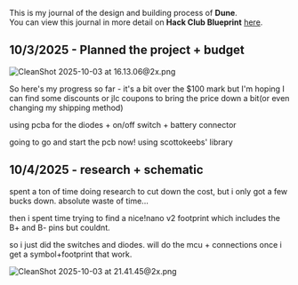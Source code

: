 <!--
  ===================    !!READ THIS NOTICE!!   ====================
  DO NOT edit this file manually. Your changes WILL BE OVERWRITTEN!
  This journal is auto generated and updated by Hack Club Blueprint.
  To edit this file, please edit your journal entries on Blueprint.
  ==================================================================
-->

This is my journal of the design and building process of **Dune**.  
You can view this journal in more detail on **Hack Club Blueprint** [here](https://blueprint.hackclub.com/projects/109).


## 10/3/2025 - Planned the project + budget  

![CleanShot 2025-10-03 at 16.13.06@2x.png](https://blueprint.hackclub.com/user-attachments/blobs/redirect/eyJfcmFpbHMiOnsiZGF0YSI6MjQ5LCJwdXIiOiJibG9iX2lkIn19--467912c7efaa3c3e1b62abae173f36995f9b51dd/CleanShot%202025-10-03%20at%2016.13.06%402x.png)

So here's my progress so far - it's a bit over the $100 mark but I'm hoping I can find some discounts or jlc coupons to bring the price down a bit(or even changing my shipping method)

using pcba for the diodes + on/off switch + battery connector

going to go and start the pcb now! using scottokeebs' library  

## 10/4/2025 - research + schematic  

spent a ton of time doing research to cut down the cost, but i only got a few bucks down. absolute waste of time...

then i spent time trying to find a nice!nano v2 footprint which includes the B+ and B- pins but couldnt. 

so i just did the switches and diodes. will do the mcu + connections once i get a symbol+footprint that work.

![CleanShot 2025-10-03 at 21.41.45@2x.png](https://blueprint.hackclub.com/user-attachments/blobs/redirect/eyJfcmFpbHMiOnsiZGF0YSI6Mjg3LCJwdXIiOiJibG9iX2lkIn19--8eaf0aac27a26864aaecfd3c6fcfab6a4729487c/CleanShot%202025-10-03%20at%2021.41.45%402x.png)
  

